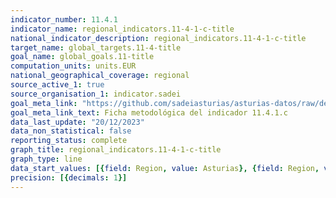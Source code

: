 ```yaml
---
indicator_number: 11.4.1
indicator_name: regional_indicators.11-4-1-c-title
national_indicator_description: regional_indicators.11-4-1-c-title
target_name: global_targets.11-4-title
goal_name: global_goals.11-title
computation_units: units.EUR
national_geographical_coverage: regional
source_active_1: true
source_organisation_1: indicator.sadei
goal_meta_link: "https://github.com/sadeiasturias/asturias-datos/raw/develop/descargas/metodologia/11.4.1.c.pdf"
goal_meta_link_text: Ficha metodológica del indicador 11.4.1.c
data_last_update: "20/12/2023"
data_non_statistical: false
reporting_status: complete
graph_title: regional_indicators.11-4-1-c-title
graph_type: line
data_start_values: [{field: Region, value: Asturias}, {field: Region, value: España}]
precision: [{decimals: 1}]
---
```

